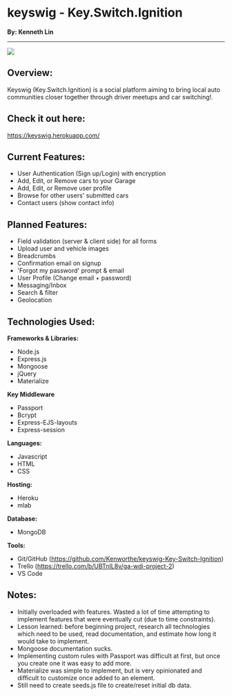 # keyswig - Key.Switch.Ignition
**By: Kenneth Lin**
***********************

![](screenshot.jpg) 

## Overview: 
Keyswig (Key.Switch.Ignition) is a social platform aiming to bring local auto communities closer together through driver meetups and car switching!.

## Check it out here: 

https://keyswig.herokuapp.com/


## Current Features: 

* User Authentication (Sign up/Login) with encryption
* Add, Edit, or Remove cars to your Garage
* Add, Edit, or Remove user profile
* Browse for other users' submitted cars
* Contact users (show contact info)

## Planned Features:

* Field validation (server & client side) for all forms
* Upload user and vehicle images
* Breadcrumbs
* Confirmation email on signup
* 'Forgot my password' prompt & email
* User Profile (Change email + password)
* Messaging/Inbox
* Search & filter
* Geolocation

## Technologies Used: 

**Frameworks & Libraries:**
* Node.js
* Express.js
* Mongoose
* jQuery
* Materialize

**Key Middleware**
* Passport
* Bcrypt
* Express-EJS-layouts
* Express-session

**Languages:** 
* Javascript
* HTML
* CSS

**Hosting:** 
* Heroku
* mlab

**Database:**
* MongoDB

**Tools:** 
* Git/GitHub (https://github.com/Kenworthe/keyswig-Key-Switch-Ignition)
* Trello (https://trello.com/b/UBTnIL8v/ga-wdi-project-2)
* VS Code

## Notes: 

- Initially overloaded with features. Wasted a lot of time attempting to implement features that were eventually cut (due to time constraints).
- Lesson learned: before beginning project, research all technologies which need to be used, read documentation, and estimate how long it would take to implement.
- Mongoose documentation sucks.
- Implementing custom rules with Passport was difficult at first, but once you create one it was easy to add more.
- Materialize was simple to implement, but is very opinionated and difficult to customize once added to an element.
- Still need to create seeds.js file to create/reset initial db data.